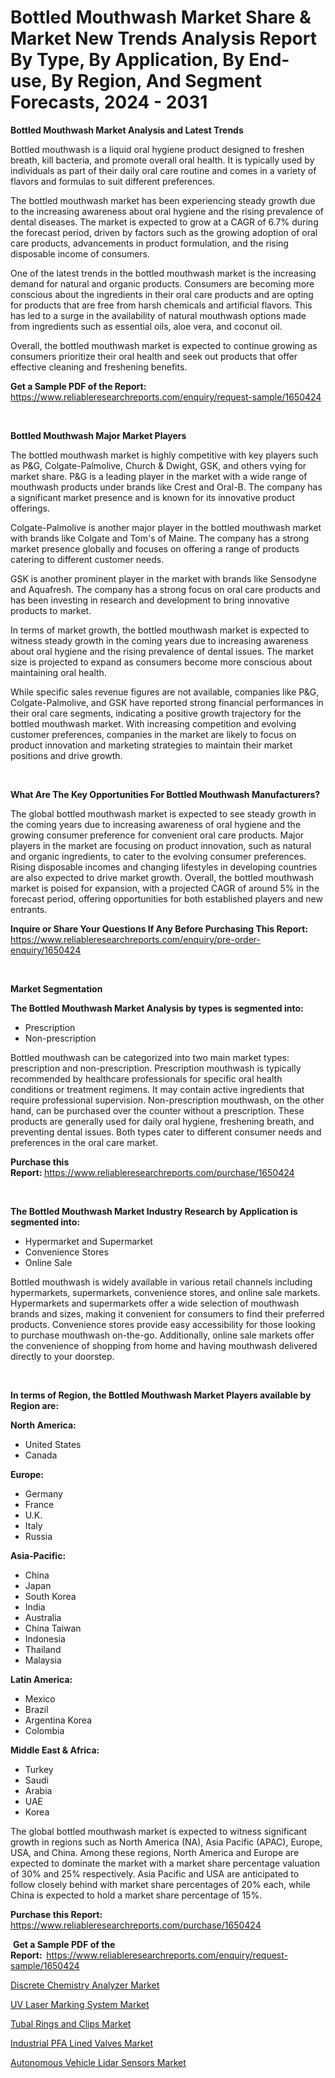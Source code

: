 <p><h1>Bottled Mouthwash Market Share & Market New Trends Analysis Report By Type, By Application, By End-use, By Region, And Segment Forecasts, 2024 - 2031</h1></p><p><strong>Bottled Mouthwash Market Analysis and Latest Trends</strong></p>
<p><p>Bottled mouthwash is a liquid oral hygiene product designed to freshen breath, kill bacteria, and promote overall oral health. It is typically used by individuals as part of their daily oral care routine and comes in a variety of flavors and formulas to suit different preferences.</p><p>The bottled mouthwash market has been experiencing steady growth due to the increasing awareness about oral hygiene and the rising prevalence of dental diseases. The market is expected to grow at a CAGR of 6.7% during the forecast period, driven by factors such as the growing adoption of oral care products, advancements in product formulation, and the rising disposable income of consumers.</p><p>One of the latest trends in the bottled mouthwash market is the increasing demand for natural and organic products. Consumers are becoming more conscious about the ingredients in their oral care products and are opting for products that are free from harsh chemicals and artificial flavors. This has led to a surge in the availability of natural mouthwash options made from ingredients such as essential oils, aloe vera, and coconut oil.</p><p>Overall, the bottled mouthwash market is expected to continue growing as consumers prioritize their oral health and seek out products that offer effective cleaning and freshening benefits.</p></p>
<p><strong>Get a Sample PDF of the Report:&nbsp;</strong> <a href="https://www.reliableresearchreports.com/enquiry/request-sample/1650424">https://www.reliableresearchreports.com/enquiry/request-sample/1650424</a></p>
<p>&nbsp;</p>
<p><strong>Bottled Mouthwash Major Market Players</strong></p>
<p><p>The bottled mouthwash market is highly competitive with key players such as P&G, Colgate-Palmolive, Church & Dwight, GSK, and others vying for market share. P&G is a leading player in the market with a wide range of mouthwash products under brands like Crest and Oral-B. The company has a significant market presence and is known for its innovative product offerings.</p><p>Colgate-Palmolive is another major player in the bottled mouthwash market with brands like Colgate and Tom's of Maine. The company has a strong market presence globally and focuses on offering a range of products catering to different customer needs.</p><p>GSK is another prominent player in the market with brands like Sensodyne and Aquafresh. The company has a strong focus on oral care products and has been investing in research and development to bring innovative products to market.</p><p>In terms of market growth, the bottled mouthwash market is expected to witness steady growth in the coming years due to increasing awareness about oral hygiene and the rising prevalence of dental issues. The market size is projected to expand as consumers become more conscious about maintaining oral health.</p><p>While specific sales revenue figures are not available, companies like P&G, Colgate-Palmolive, and GSK have reported strong financial performances in their oral care segments, indicating a positive growth trajectory for the bottled mouthwash market. With increasing competition and evolving customer preferences, companies in the market are likely to focus on product innovation and marketing strategies to maintain their market positions and drive growth.</p></p>
<p>&nbsp;</p>
<p><strong>What Are The Key Opportunities For Bottled Mouthwash Manufacturers?</strong></p>
<p><p>The global bottled mouthwash market is expected to see steady growth in the coming years due to increasing awareness of oral hygiene and the growing consumer preference for convenient oral care products. Major players in the market are focusing on product innovation, such as natural and organic ingredients, to cater to the evolving consumer preferences. Rising disposable incomes and changing lifestyles in developing countries are also expected to drive market growth. Overall, the bottled mouthwash market is poised for expansion, with a projected CAGR of around 5% in the forecast period, offering opportunities for both established players and new entrants.</p></p>
<p><strong>Inquire or Share Your Questions If Any Before Purchasing This Report:</strong> <a href="https://www.reliableresearchreports.com/enquiry/pre-order-enquiry/1650424">https://www.reliableresearchreports.com/enquiry/pre-order-enquiry/1650424</a></p>
<p>&nbsp;</p>
<p><strong>Market Segmentation</strong></p>
<p><strong>The Bottled Mouthwash Market Analysis by types is segmented into:</strong></p>
<p><ul><li>Prescription</li><li>Non-prescription</li></ul></p>
<p><p>Bottled mouthwash can be categorized into two main market types: prescription and non-prescription. Prescription mouthwash is typically recommended by healthcare professionals for specific oral health conditions or treatment regimens. It may contain active ingredients that require professional supervision. Non-prescription mouthwash, on the other hand, can be purchased over the counter without a prescription. These products are generally used for daily oral hygiene, freshening breath, and preventing dental issues. Both types cater to different consumer needs and preferences in the oral care market.</p></p>
<p><strong>Purchase this Report:&nbsp;</strong><a href="https://www.reliableresearchreports.com/purchase/1650424">https://www.reliableresearchreports.com/purchase/1650424</a></p>
<p>&nbsp;</p>
<p><strong>The Bottled Mouthwash Market Industry Research by Application is segmented into:</strong></p>
<p><ul><li>Hypermarket and Supermarket</li><li>Convenience Stores</li><li>Online Sale</li></ul></p>
<p><p>Bottled mouthwash is widely available in various retail channels including hypermarkets, supermarkets, convenience stores, and online sale markets. Hypermarkets and supermarkets offer a wide selection of mouthwash brands and sizes, making it convenient for consumers to find their preferred products. Convenience stores provide easy accessibility for those looking to purchase mouthwash on-the-go. Additionally, online sale markets offer the convenience of shopping from home and having mouthwash delivered directly to your doorstep.</p></p>
<p>&nbsp;</p>
<p><strong>In terms of Region, the Bottled Mouthwash Market Players available by Region are:</strong></p>
<p>
    <p> <strong> North America: </strong>
        <ul>
            <li>United States</li>
            <li>Canada</li>
        </ul>
        </p> 
    <p> <strong> Europe: </strong>
        <ul>
            <li>Germany</li>
            <li>France</li>
            <li>U.K.</li>
            <li>Italy</li>
            <li>Russia</li>
        </ul>
        </p> 
    <p> <strong> Asia-Pacific: </strong>
        <ul>
            <li>China</li>
            <li>Japan</li>
            <li>South Korea</li>
            <li>India</li>
            <li>Australia</li>
            <li>China Taiwan</li>
            <li>Indonesia</li>
            <li>Thailand</li>
            <li>Malaysia</li>
        </ul>
        </p> 
    <p> <strong> Latin America: </strong>
        <ul>
            <li>Mexico</li>
            <li>Brazil</li>
            <li>Argentina Korea</li>
            <li>Colombia</li>
        </ul>
        </p> 
    <p> <strong> Middle East & Africa: </strong>
        <ul>
            <li>Turkey</li>
            <li>Saudi</li>
            <li>Arabia</li>
            <li>UAE</li>
            <li>Korea</li>
        </ul>
    </p>
    </p>
<p><p>The global bottled mouthwash market is expected to witness significant growth in regions such as North America (NA), Asia Pacific (APAC), Europe, USA, and China. Among these regions, North America and Europe are expected to dominate the market with a market share percentage valuation of 30% and 25% respectively. Asia Pacific and USA are anticipated to follow closely behind with market share percentages of 20% each, while China is expected to hold a market share percentage of 15%.</p></p>
<p><strong>Purchase this Report: </strong><a href="https://www.reliableresearchreports.com/purchase/1650424">https://www.reliableresearchreports.com/purchase/1650424</a></p>
<p>&nbsp;<strong>Get a Sample PDF of the Report:&nbsp;&nbsp;</strong><a href="https://www.reliableresearchreports.com/enquiry/request-sample/1650424">https://www.reliableresearchreports.com/enquiry/request-sample/1650424</a></p>
<p><strong></strong></p>
<p><p><a href="https://github.com/josesg55/Market-Research-Report-List-1/blob/main/discrete-chemistry-analyzer-market.md">Discrete Chemistry Analyzer Market</a></p><p><a href="https://issuu.com/reportprime-2/docs/uv-laser-marking-system-market-size-2030.pptx">UV Laser Marking System Market</a></p><p><a href="https://medium.com/@marieramos20/tubal-rings-and-clips-market-analysis-its-cagr-market-segmentation-and-global-industry-overview-3ec1b62a6fc1">Tubal Rings and Clips Market</a></p><p><a href="https://github.com/mancsybtousav/Market-Research-Report-List-1/blob/main/industrial-pfa-lined-valves-market.md">Industrial PFA Lined Valves Market</a></p><p><a href="https://issuu.com/reportprime-2/docs/autonomous-vehicle-lidar-sensors-market-size-2030.">Autonomous Vehicle Lidar Sensors Market</a></p></p>